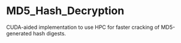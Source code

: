 # MD5_Hash_Decryption
CUDA-aided implementation to use HPC for faster cracking of MD5-generated hash digests.
